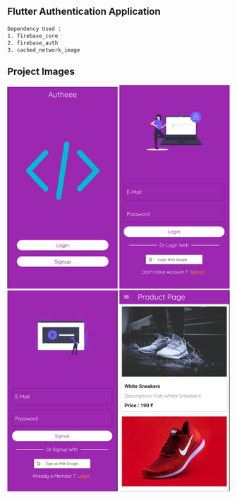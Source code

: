 ## Flutter Authentication Application

```
Dependency Used :
1. firebase_core
2. firebase_auth
3. cached_network_image
```

## Project Images

<img 
    src="Screenshots/SplashScreen.png"
    alt="Splash Screen"
    width="250px"
/>
<img 
    src="Screenshots/LoginPage.png"
    alt="Login Page"
    width="250px"
/>
<img 
    src="Screenshots/SignupPage.png"
    alt="Signup Page"
    width="250px"
/>
<img 
    src="Screenshots/HomePage.png"
    alt="HomePage"
    width="250px"
/>
